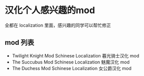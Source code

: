 # 汉化个人感兴趣的mod

全都在 localization 里面，感兴趣的同学可以帮忙修正

## mod 列表

- Twilight Knight Mod Schinese Localization 暮光骑士汉化 mod
- The Succubus Mod Schinese Localization 魅魔汉化 mod
- The Duchess Mod Schinese Localization 女公爵汉化 mod
